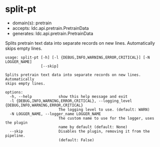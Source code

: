 # split-pt

* domain(s): pretrain
* accepts: ldc.api.pretrain.PretrainData
* generates: ldc.api.pretrain.PretrainData

Splits pretrain text data into separate records on new lines. Automatically skips empty lines.

```
usage: split-pt [-h] [-l {DEBUG,INFO,WARNING,ERROR,CRITICAL}] [-N LOGGER_NAME]
                [--skip]

Splits pretrain text data into separate records on new lines. Automatically
skips empty lines.

options:
  -h, --help            show this help message and exit
  -l {DEBUG,INFO,WARNING,ERROR,CRITICAL}, --logging_level {DEBUG,INFO,WARNING,ERROR,CRITICAL}
                        The logging level to use. (default: WARN)
  -N LOGGER_NAME, --logger_name LOGGER_NAME
                        The custom name to use for the logger, uses the plugin
                        name by default (default: None)
  --skip                Disables the plugin, removing it from the pipeline.
                        (default: False)
```
